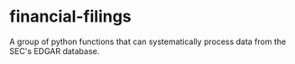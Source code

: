 # financial-filings
A group of python functions that can systematically process data from the SEC's EDGAR database.
